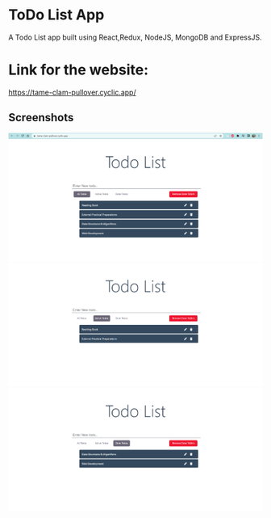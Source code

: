 
# ToDo List App

A Todo List app built using React,Redux, NodeJS, MongoDB and ExpressJS.

# Link for the website:
https://tame-clam-pullover.cyclic.app/

## Screenshots
![](images/s1.png)
![](images/s2.png)
![](images/s3.png)
